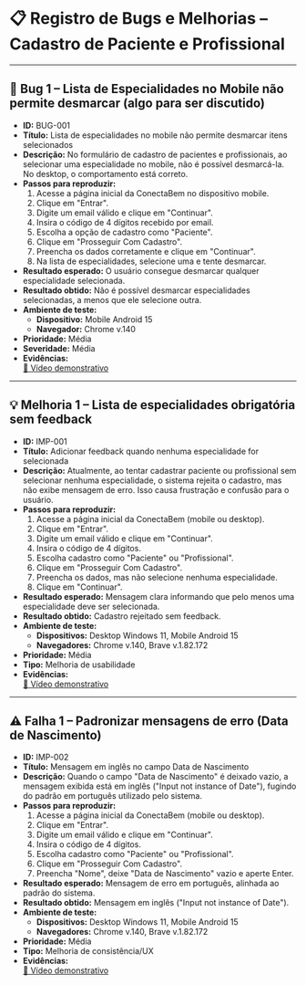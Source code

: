 # 📋 Registro de Bugs e Melhorias – Cadastro de Paciente e Profissional

---

## 🐞 Bug 1 – Lista de Especialidades no Mobile não permite desmarcar (algo para ser discutido)

- **ID:** BUG-001  
- **Título:** Lista de especialidades no mobile não permite desmarcar itens selecionados  
- **Descrição:** No formulário de cadastro de pacientes e profissionais, ao selecionar uma especialidade no mobile, não é possível desmarcá-la. No desktop, o comportamento está correto.  
- **Passos para reproduzir:**
  1. Acesse a página inicial da ConectaBem no dispositivo mobile.  
  2. Clique em "Entrar".  
  3. Digite um email válido e clique em "Continuar".  
  4. Insira o código de 4 dígitos recebido por email.  
  5. Escolha a opção de cadastro como "Paciente".  
  6. Clique em "Prosseguir Com Cadastro".  
  7. Preencha os dados corretamente e clique em "Continuar".  
  8. Na lista de especialidades, selecione uma e tente desmarcar.  
- **Resultado esperado:** O usuário consegue desmarcar qualquer especialidade selecionada.  
- **Resultado obtido:** Não é possível desmarcar especialidades selecionadas, a menos que ele selecione outra.  
- **Ambiente de teste:**  
  - **Dispositivo:** Mobile Android 15  
  - **Navegador:** Chrome v.140  
- **Prioridade:** Média 
- **Severidade:** Média
- **Evidências:**  
 [🎥 Vídeo demonstrativo](https://github.com/user-attachments/assets/98f0cbcb-2a91-4faa-8902-9423e9e61287)

---

## 💡 Melhoria 1 – Lista de especialidades obrigatória sem feedback

- **ID:** IMP-001  
- **Título:** Adicionar feedback quando nenhuma especialidade for selecionada  
- **Descrição:** Atualmente, ao tentar cadastrar paciente ou profissional sem selecionar nenhuma especialidade, o sistema rejeita o cadastro, mas não exibe mensagem de erro. Isso causa frustração e confusão para o usuário.  
- **Passos para reproduzir:**  
  1. Acesse a página inicial da ConectaBem (mobile ou desktop).  
  2. Clique em "Entrar".  
  3. Digite um email válido e clique em "Continuar".  
  4. Insira o código de 4 dígitos.  
  5. Escolha cadastro como "Paciente" ou "Profissional".  
  6. Clique em "Prosseguir Com Cadastro".  
  7. Preencha os dados, mas não selecione nenhuma especialidade.  
  8. Clique em "Continuar".  
- **Resultado esperado:** Mensagem clara informando que pelo menos uma especialidade deve ser selecionada.  
- **Resultado obtido:** Cadastro rejeitado sem feedback.  
- **Ambiente de teste:**  
  - **Dispositivos:** Desktop Windows 11, Mobile Android 15  
  - **Navegadores:** Chrome v.140, Brave v.1.82.172  
- **Prioridade:** Média  
- **Tipo:** Melhoria de usabilidade  
- **Evidências:**  
  [🎥 Vídeo demonstrativo](https://github.com/user-attachments/assets/f022b445-224a-4819-bc09-05d39ec4375a)

---

## ⚠ Falha 1 – Padronizar mensagens de erro (Data de Nascimento)

- **ID:** IMP-002  
- **Título:** Mensagem em inglês no campo Data de Nascimento  
- **Descrição:** Quando o campo "Data de Nascimento" é deixado vazio, a mensagem exibida está em inglês ("Input not instance of Date"), fugindo do padrão em português utilizado pelo sistema.  
- **Passos para reproduzir:**  
  1. Acesse a página inicial da ConectaBem (mobile ou desktop).  
  2. Clique em "Entrar".  
  3. Digite um email válido e clique em "Continuar".  
  4. Insira o código de 4 dígitos.  
  5. Escolha cadastro como "Paciente" ou "Profissional".  
  6. Clique em "Prosseguir Com Cadastro".  
  7. Preencha "Nome", deixe "Data de Nascimento" vazio e aperte Enter.  
- **Resultado esperado:** Mensagem de erro em português, alinhada ao padrão do sistema.  
- **Resultado obtido:** Mensagem em inglês ("Input not instance of Date").  
- **Ambiente de teste:**  
  - **Dispositivos:** Desktop Windows 11, Mobile Android 15  
  - **Navegadores:** Chrome v.140, Brave v.1.82.172  
- **Prioridade:** Média  
- **Tipo:** Melhoria de consistência/UX  
- **Evidências:**  
  [🎥 Vídeo demonstrativo](https://github.com/user-attachments/assets/d229f893-3457-4a0a-9cf3-51d121378618)
